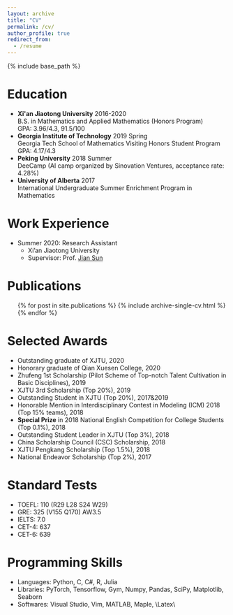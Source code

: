 ```yaml
---
layout: archive
title: "CV"
permalink: /cv/
author_profile: true
redirect_from:
  - /resume
---
```


{% include base_path %}

Education
======
* **Xi'an Jiaotong University**  2016-2020  
B.S. in Mathematics and Applied Mathematics (Honors Program)  
GPA: 3.96/4.3, 91.5/100
* **Georgia Institute of Technology**  2019 Spring  
Georgia Tech School of Mathematics Visiting Honors Student Program  
GPA: 4.17/4.3
* **Peking University**  2018 Summer  
DeeCamp (AI camp organized by Sinovation Ventures, acceptance rate: 4.28%)
* **University of Alberta**  2017  
International Undergraduate Summer Enrichment Program in Mathematics

Work Experience
======
* Summer 2020: Research Assistant
  * Xi’an Jiaotong University
  * Supervisor: Prof. [Jian Sun](http://gr.xjtu.edu.cn/web/jiansun)
  

Publications
======
  <ul>{% for post in site.publications %}
    {% include archive-single-cv.html %}
  {% endfor %}</ul>
  
Selected Awards 
======
* Outstanding graduate of XJTU, 2020
* Honorary graduate of Qian Xuesen College, 2020
* Zhufeng 1st Scholarship (Pilot Scheme of Top-notch Talent Cultivation in Basic Disciplines), 2019
* XJTU 3rd Scholarship (Top 20%), 2019
* Outstanding Student in XJTU (Top 20%), 2017&2019
* Honorable Mention in Interdisciplinary Contest in Modeling (ICM) 2018 (Top 15% teams), 2018
* **Special Prize** in 2018 National English Competition for College Students (Top 0.1%), 2018
* Outstanding Student Leader in XJTU (Top 3%), 2018
* China Scholarship Council (CSC) Scholarship, 2018
* XJTU Pengkang Scholarship (Top 1.5%), 2018
* National Endeavor Scholarship (Top 2%), 2017
  

Standard Tests
======
* TOEFL: 110 (R29 L28 S24 W29)
* GRE: 325 (V155 Q170) AW3.5
* IELTS: 7.0
* CET-4: 637
* CET-6: 639

Programming Skills
======
* Languages: Python, C, C#, R, Julia
* Libraries: PyTorch, Tensorflow, Gym, Numpy, Pandas, SciPy, Matplotlib, Seaborn
* Softwares: Visual Studio, Vim, MATLAB, Maple, \Latex\



